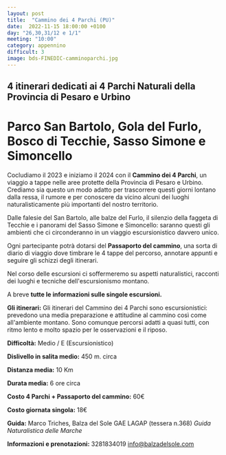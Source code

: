 ```yaml
---
layout: post
title:  "Cammino dei 4 Parchi (PU)"
date:  2022-11-15 18:00:00 +0100
day: "26,30,31/12 e 1/1"
meeting: "10:00"
category: appennino 
difficult: 3
image: bds-FINEDIC-camminoparchi.jpg
---
```


## 4 itinerari dedicati ai 4 Parchi Naturali della Provincia di Pesaro e Urbino

# Parco San Bartolo, Gola del Furlo, Bosco di Tecchie, Sasso Simone e Simoncello

Cocludiamo il 2023 e iniziamo il 2024 con il **Cammino dei 4 Parchi**, un viaggio a tappe nelle aree protette della Provincia di Pesaro e Urbino. Crediamo sia questo un modo adatto per trascorrere questi giorni lontano dalla ressa, il rumore e per conoscere da vicino alcuni dei luoghi naturalisticamente più importanti del nostro territorio.

Dalle falesie del San Bartolo, alle balze del Furlo, il silenzio della faggeta di Tecchie e i panorami del Sasso Simone e Simoncello: saranno questi gli ambienti che ci circonderanno in un viaggio escursionistico davvero unico.

Ogni partecipante potrà dotarsi del **Passaporto del cammino**, una sorta di diario di viaggio dove timbrare le 4 tappe del percorso, annotare appunti e seguire gli schizzi degli itinerari.

Nel corso delle escursioni ci soffermeremo su aspetti naturalistici, racconti dei luoghi e tecniche dell'escursionismo montano.

A breve **tutte le informazioni sulle singole escursioni.**

**Gli itinerari:** Gli itinerari del Cammino dei 4 Parchi sono escursionistici: prevedono una media preparazione e attitudine al cammino così come all'ambiente montano. Sono comunque percorsi adatti a quasi tutti, con ritmo lento e molto spazio per le osservazioni e il riposo.

**Difficoltà:** Medio / E (Escursionistico)

**Dislivello in salita medio:**  450 m. circa

**Distanza media:** 10 Km

**Durata media:** 6 ore circa

**Costo 4 Parchi + Passaporto del cammino:** 60€

**Costo giornata singola:** 18€

**Guida:** Marco Triches, Balza del Sole GAE LAGAP (tessera n.368)
*Guida Naturalistica delle Marche*

**Informazioni e prenotazioni:** 3281834019 info@balzadelsole.com
